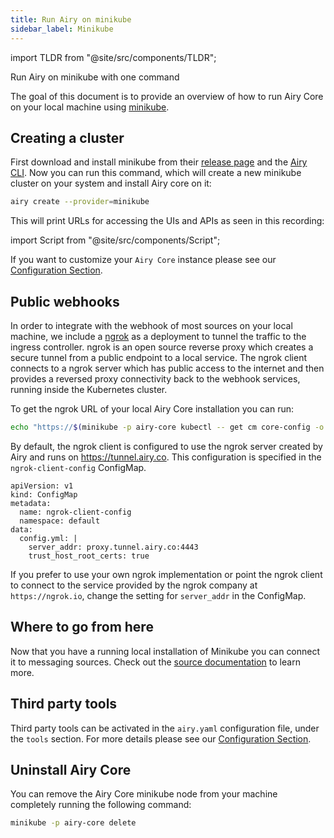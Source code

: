```yaml
---
title: Run Airy on minikube
sidebar_label: Minikube
---
```


import TLDR from "@site/src/components/TLDR";

<TLDR>
Run Airy on minikube with one command
</TLDR>

The goal of this document is to provide an overview of how to run Airy Core on
your local machine using [minikube](https://minikube.sigs.k8s.io/).

## Creating a cluster

First download and install minikube from their [release
page](https://github.com/kubernetes/minikube/releases) and the [Airy
CLI](cli/installation.md). Now you can run this command, which will create a new
minikube cluster on your system and install Airy core on it:

```bash
airy create --provider=minikube
```

This will print URLs for accessing the UIs and APIs as seen in this recording:

import Script from "@site/src/components/Script";

<Script data-cols="90" id="asciicast-KHz6yTASgqwnKT5FB7Gt7jF1k" src="https://asciinema.org/a/KHz6yTASgqwnKT5FB7Gt7jF1k.js"></Script>

If you want to customize your `Airy Core` instance please see our [Configuration
Section](configuration.md).

## Public webhooks

In order to integrate with the webhook of most sources on your local machine,
we include a [ngrok](https://ngrok.com/) as a deployment to tunnel the traffic to the ingress controller.
ngrok is an open source reverse proxy which
creates a secure tunnel from a public endpoint to a local service. The ngrok
client connects to a ngrok server which has public access to the internet and
then provides a reversed proxy connectivity back to the webhook services,
running inside the Kubernetes cluster.

To get the ngrok URL of your local Airy Core installation you can run:

```sh
echo "https://$(minikube -p airy-core kubectl -- get cm core-config -o jsonpath='{.data.CORE_ID}').tunnel.airy.co"
```

By default, the ngrok client is configured to use the ngrok server created by
Airy and runs on https://tunnel.airy.co. This configuration is specified in
the `ngrok-client-config` ConfigMap.

```
apiVersion: v1
kind: ConfigMap
metadata:
  name: ngrok-client-config
  namespace: default
data:
  config.yml: |
    server_addr: proxy.tunnel.airy.co:4443
    trust_host_root_certs: true
```

If you prefer to use your own ngrok implementation or point the ngrok client to
connect to the service provided by the ngrok company at `https://ngrok.io`,
change the setting for `server_addr` in the ConfigMap.

## Where to go from here

Now that you have a running local installation of Minikube you can connect it to messaging sources. Check out the
[source documentation](/sources/introduction.md) to learn more.

## Third party tools

Third party tools can be activated in the `airy.yaml` configuration file, under the `tools` section.
For more details please see our [Configuration Section](configuration.md).

## Uninstall Airy Core

You can remove the Airy Core minikube node from your machine completely running
the following command:

```sh
minikube -p airy-core delete
```
